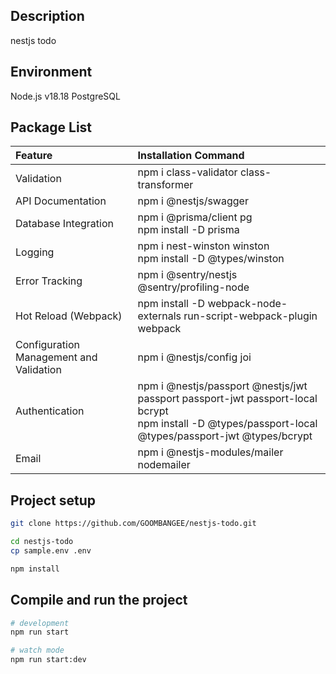## Description

nestjs todo

## Environment

Node.js v18.18
PostgreSQL

## Package List

| Feature                                 | Installation Command                                                                                                                                       |
| :-------------------------------------- | :--------------------------------------------------------------------------------------------------------------------------------------------------------- |
| Validation                              | npm i class-validator class-transformer                                                                                                                    |
| API Documentation                       | npm i @nestjs/swagger                                                                                                                                      |
| Database Integration                    | npm i @prisma/client pg<br/> npm install -D prisma                                                                                                         |
| Logging                                 | npm i nest-winston winston <br/> npm install -D @types/winston                                                                                             |
| Error Tracking                          | npm i @sentry/nestjs @sentry/profiling-node                                                                                                                |
| Hot Reload (Webpack)                    | npm install -D webpack-node-externals run-script-webpack-plugin webpack                                                                                    |
| Configuration Management and Validation | npm i @nestjs/config joi                                                                                                                                   |
| Authentication                          | npm i @nestjs/passport @nestjs/jwt passport passport-jwt passport-local bcrypt<br/> npm install -D @types/passport-local @types/passport-jwt @types/bcrypt |
| Email                                   | npm i @nestjs-modules/mailer nodemailer                                                                                                                    |

## Project setup

```bash
git clone https://github.com/GOOMBANGEE/nestjs-todo.git

cd nestjs-todo
cp sample.env .env

npm install
```

## Compile and run the project

```bash
# development
npm run start

# watch mode
npm run start:dev

```

